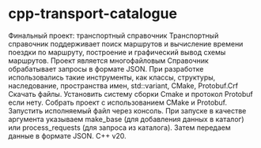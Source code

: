 # cpp-transport-catalogue
Финальный проект: транспортный справочник
Транспортный справочник поддерживает поиск маршрутов и вычисление времени поездки по маршруту, построение и графический вывод схемы маршрутов. Проект является многофайловым
Справочник обрабатывает запросы в формате JSON. При разработке использовались такие инструменты, как классы, структуры, наследование, пространства имен, std::variant, CMake, Protobuf.Crf
Скачать файлы. Установить систему сборки Cmake и протокол Protobuf если нету. Собрать проект с использованием CMake и Protobuf. Запустить исполняемый файл через консоль. При запуске в качестве аргумента указываем make_base (для добавления данных в каталог) или process_requests (для запроса из каталога). Затем передаем данные в формате JSON.
C++ v20.
